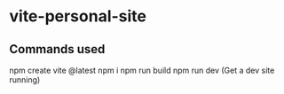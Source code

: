 # vite-personal-site

## Commands used 
npm create vite @latest
npm i 
npm run build
npm run dev (Get a dev site running)